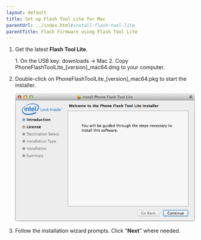 ```yaml
---
layout: default
title: Set up Flash Tool Lite for Mac
parentUrl: ../index.html#install-flash-tool-lite
parentTitle: Flash Firmware using Flash Tool Lite
---
```


1. Get the latest **Flash Tool Lite**.
   
   <div class="callout goto" markdown="1">
   1. On the USB key: <span class="icon folder">downloads</span> → <span class="icon folder">Mac</span>
   2. Copy <span class="icon file">PhoneFlashToolLite_[version]_mac64.dmg</span> to your computer.
   </div>

2. Double-click on <span class="icon file">PhoneFlashToolLite_[version]_mac64.pkg</span> to start the installer.

    ![The Mac installer for Flash Tool Lite](images/installation-mac.png)

3. Follow the installation wizard prompts. Click "**Next**" where needed.

   